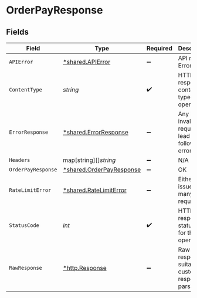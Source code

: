 # OrderPayResponse


## Fields

| Field                                                               | Type                                                                | Required                                                            | Description                                                         |
| ------------------------------------------------------------------- | ------------------------------------------------------------------- | ------------------------------------------------------------------- | ------------------------------------------------------------------- |
| `APIError`                                                          | [*shared.APIError](../../models/shared/apierror.md)                 | :heavy_minus_sign:                                                  | API related Errors                                                  |
| `ContentType`                                                       | *string*                                                            | :heavy_check_mark:                                                  | HTTP response content type for this operation                       |
| `ErrorResponse`                                                     | [*shared.ErrorResponse](../../models/shared/errorresponse.md)       | :heavy_minus_sign:                                                  | Any bad or invalid request will lead to following error object      |
| `Headers`                                                           | map[string][]*string*                                               | :heavy_minus_sign:                                                  | N/A                                                                 |
| `OrderPayResponse`                                                  | [*shared.OrderPayResponse](../../models/shared/orderpayresponse.md) | :heavy_minus_sign:                                                  | OK                                                                  |
| `RateLimitError`                                                    | [*shared.RateLimitError](../../models/shared/ratelimiterror.md)     | :heavy_minus_sign:                                                  | Either ports issue or too many requests                             |
| `StatusCode`                                                        | *int*                                                               | :heavy_check_mark:                                                  | HTTP response status code for this operation                        |
| `RawResponse`                                                       | [*http.Response](https://pkg.go.dev/net/http#Response)              | :heavy_minus_sign:                                                  | Raw HTTP response; suitable for custom response parsing             |